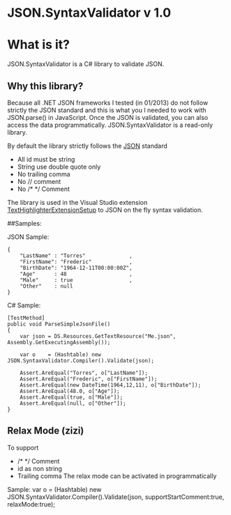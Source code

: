 ﻿JSON.SyntaxValidator v 1.0
==========================

# What is it?

JSON.SyntaxValidator is a C# library to validate JSON.

## Why this library? 
Because all .NET JSON frameworks I tested (in 01/2013) do not follow strictly the 
JSON standard and this is what you I needed to work with JSON.parse() in JavaScript.
Once the JSON is validated, you can also access the data programmatically.
JSON.SyntaxValidator is a read-only library.

By default the library strictly follows the [JSON](http://www.json.org) standard
- All id must be string
- String use double quote only
- No trailing comma
- No // comment
- No /* */ Comment

The library is used in the Visual Studio extension [TextHighlighterExtensionSetup](http://visualstudiogallery.msdn.microsoft.com/6706b602-6f10-4fd1-8e14-75840f855569)
to JSON on the fly syntax validation.

##Samples:

JSON Sample:

    {
	    "LastName" : "Torres"			   ,
	    "FirstName": "Frederic"			   ,
	    "BirthDate": "1964-12-11T00:00:00Z",
	    "Age"	   : 48					   ,
	    "Male"	   : true				   ,
	    "Other"	   : null
    }

C# Sample:

    [TestMethod]
    public void ParseSimpleJsonFile()
    {
        var json = DS.Resources.GetTextResource("Me.json", Assembly.GetExecutingAssembly());

        var o    = (Hashtable) new JSON.SyntaxValidator.Compiler().Validate(json);

        Assert.AreEqual("Torres", o["LastName"]);
        Assert.AreEqual("Frederic", o["FirstName"]);
        Assert.AreEqual(new DateTime(1964,12,11), o["BirthDate"]);
        Assert.AreEqual(48.0, o["Age"]);
        Assert.AreEqual(true, o["Male"]);
        Assert.AreEqual(null, o["Other"]);
    }


## Relax Mode (zizi)

To support
- /* */ Comment
- id as non string
- Trailing comma
The relax mode can be activated in programmatically

Sample:
    var o = (Hashtable) new JSON.SyntaxValidator.Compiler().Validate(json, supportStartComment:true, relaxMode:true);
